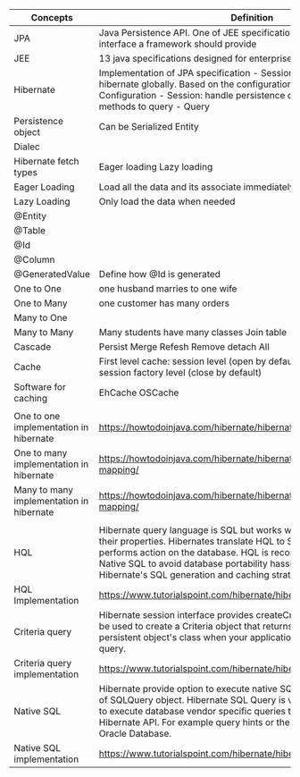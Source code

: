 |Concepts                                           |Definition                                                                                                                                                                                                                                                               |
|---------------------------------------------------|-------------------------------------------------------------------------------------------------------------------------------------------------------------------------------------------------------------------------------------------------------------------------|
|JPA                                                |Java Persistence API. One of JEE specification. What classes and interface a framework should provide                                                                                                                                                                    |
|JEE                                                |13 java specifications designed for enterprise edition                                                                                                                                                                                                                   |
|Hibernate                                          |Implementation of JPA specification - Session factory: one per hibernate globally. Based on the configuration. Create sessions. - Configuration - Session: handle persistence object. Translate hibernate methods to query - Query                                       |
|Persistence object                                 |Can be Serialized Entity                                                                                                                                                                                                                                                 |
|Dialec                                             |                                                                                                                                                                                                                                                                         |
|Hibernate fetch types                              |Eager loading Lazy loading                                                                                                                                                                                                                                               |
|Eager Loading                                      |Load all the data and its associate immediately                                                                                                                                                                                                                          |
|Lazy Loading                                       |Only load the data when needed                                                                                                                                                                                                                                           |
|@Entity                                            |                                                                                                                                                                                                                                                                         |
|@Table                                             |                                                                                                                                                                                                                                                                         |
|@Id                                                |                                                                                                                                                                                                                                                                         |
|@Column                                            |                                                                                                                                                                                                                                                                         |
|@GeneratedValue                                    |Define how @Id is generated                                                                                                                                                                                                                                              |
|One to One                                         |one husband marries to one wife                                                                                                                                                                                                                                          |
|One to Many                                        |one customer has many orders                                                                                                                                                                                                                                             |
|Many to One                                        |                                                                                                                                                                                                                                                                         |
|Many to Many                                       |Many students have many classes Join table                                                                                                                                                                                                                               |
|Cascade                                            |Persist Merge Refesh Remove detach All                                                                                                                                                                                                                                   |
|Cache                                              |First level cache: session level (open by default) Second level cache: session factory level (close by default)                                                                                                                                                          |
|Software for caching                               |EhCache OSCache                                                                                                                                                                                                                                                          |
|                                                   |                                                                                                                                                                                                                                                                         |
|One to one implementation in hibernate             |https://howtodoinjava.com/hibernate/hibernate-one-to-one-mapping/                                                                                                                                                                                                        |
|One to many implementation in hibernate            |https://howtodoinjava.com/hibernate/hibernate-one-to-many-mapping/                                                                                                                                                                                                       |
|Many to many implementation in hibernate           |https://howtodoinjava.com/hibernate/hibernate-many-to-many-mapping/                                                                                                                                                                                                      |
|                                                   |                                                                                                                                                                                                                                                                         |
|HQL                                                |Hibernate query language is SQL but works with persistent objects and their properties. Hibernates translate HQL to SQL queries which performs action on the database. HQL is recommended instead of Native SQL to avoid database portability hassles and take advantage of Hibernate's SQL generation and caching strategies.|
|HQL Implementation                                 |https://www.tutorialspoint.com/hibernate/hibernate_query_language.htm                                                                                                                                                                                                    |
|Criteria query                                     |Hibernate session interface provides createCriteria() method which can be used to create a Criteria object that returns instances of the persistent object's class when your application executes a criteria query.                                                      |
|Criteria query implementation                      |https://www.tutorialspoint.com/hibernate/hibernate_criteria_queries.htm                                                                                                                                                                                                  |
|Native SQL                                         |Hibernate provide option to execute native SQL queries through the use of SQLQuery object. Hibernate SQL Query is very handy when we have to execute database vendor specific queries that are not supported by Hibernate API. For example query hints or the CONNECT keyword in Oracle Database.|
|Native SQL implementation                          |https://www.tutorialspoint.com/hibernate/hibernate_native_sql.htm                                                                                                                                                                                                        |
